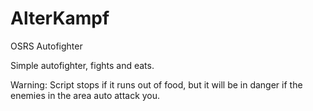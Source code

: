 # AlterKampf
OSRS Autofighter

Simple autofighter, fights and eats. 

Warning: Script stops if it runs out of food, but it will be in danger if the enemies in the area auto attack you.
